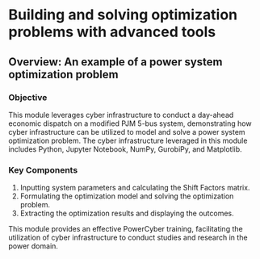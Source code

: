 # Building and solving optimization problems with advanced tools

## Overview: An example of a power system optimization problem 



### Objective

This module leverages cyber infrastructure to conduct a day-ahead economic dispatch on a modified PJM 5-bus system, demonstrating how cyber infrastructure can be utilized to model and solve a power system optimization problem. The cyber infrastructure leveraged in this module includes Python, Jupyter Notebook, NumPy, GurobiPy, and Matplotlib.



### Key Components

1.	Inputting system parameters and calculating the Shift Factors matrix.
2.	Formulating the optimization model and solving the optimization problem.
3.	Extracting the optimization results and displaying the outcomes.


This module provides an effective PowerCyber training, facilitating the utilization of cyber infrastructure to conduct studies and research in the power domain.




